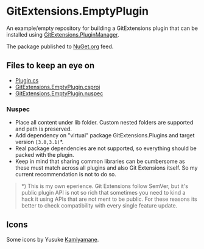 # GitExtensions.EmptyPlugin
An example/empty repository for building a GitExtensions plugin that can be installed using [GitExtensions.PluginManager](https://github.com/maraf/GitExtensions.PluginManager).

The package published to [NuGet.org](https://www.nuget.org/packages/GitExtensions.EmptyPlugin) feed.

## Files to keep an eye on
 - [Plugin.cs](src/GitExtensions.EmptyPlugin/Plugin.cs)
 - [GitExtensions.EmptyPlugin.csproj](src/GitExtensions.EmptyPlugin/GitExtensions.EmptyPlugin.csproj)
 - [GitExtensions.EmptyPlugin.nuspec](src/GitExtensions.EmptyPlugin/GitExtensions.EmptyPlugin.nuspec)
 
### Nuspec
 - Place all content under lib folder. Custom nested folders are supported and path is preserved.
 - Add dependency on "virtual" package GitExtensions.Plugins and target version `[3.0,3.1)`*.
 - Real package dependencies are not supported, so everything should be packed with the plugin.
 - Keep in mind that sharing common libraries can be cumbersome as these must match across all plugins and also Git Extensions itself. So my current recommendation is not to do so.
 
> *) This is my own eperience. Git Extensions follow SemVer, but it's public plugin API is not so rich that sometimes you need to kind a hack it using APIs that are not ment to be public. For these reasons its better to check compatibility with every single feature update.

## Icons

Some icons by Yusuke [Kamiyamane](http://p.yusukekamiyamane.com).
